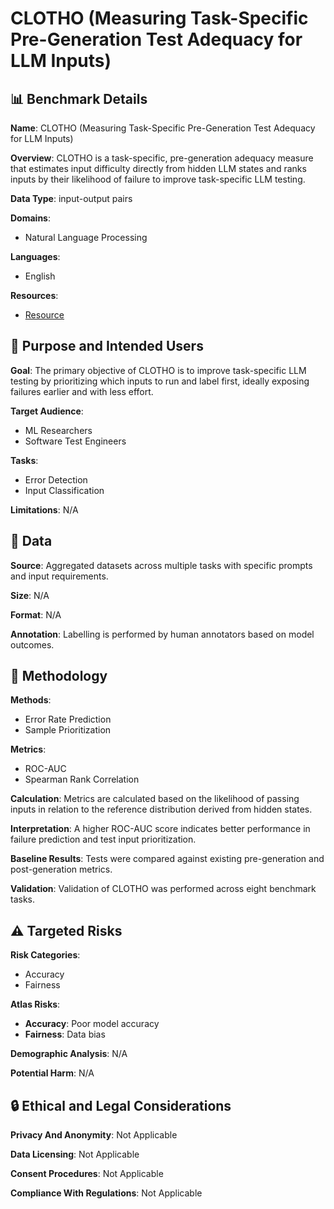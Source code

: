 # CLOTHO (Measuring Task-Specific Pre-Generation Test Adequacy for LLM Inputs)

## 📊 Benchmark Details

**Name**: CLOTHO (Measuring Task-Specific Pre-Generation Test Adequacy for LLM Inputs)

**Overview**: CLOTHO is a task-specific, pre-generation adequacy measure that estimates input difficulty directly from hidden LLM states and ranks inputs by their likelihood of failure to improve task-specific LLM testing.

**Data Type**: input-output pairs

**Domains**:
- Natural Language Processing

**Languages**:
- English

**Resources**:
- [Resource](https://anonymous.4open.science/r/clotho-artifact-DE31)

## 🎯 Purpose and Intended Users

**Goal**: The primary objective of CLOTHO is to improve task-specific LLM testing by prioritizing which inputs to run and label first, ideally exposing failures earlier and with less effort.

**Target Audience**:
- ML Researchers
- Software Test Engineers

**Tasks**:
- Error Detection
- Input Classification

**Limitations**: N/A

## 💾 Data

**Source**: Aggregated datasets across multiple tasks with specific prompts and input requirements.

**Size**: N/A

**Format**: N/A

**Annotation**: Labelling is performed by human annotators based on model outcomes.

## 🔬 Methodology

**Methods**:
- Error Rate Prediction
- Sample Prioritization

**Metrics**:
- ROC-AUC
- Spearman Rank Correlation

**Calculation**: Metrics are calculated based on the likelihood of passing inputs in relation to the reference distribution derived from hidden states.

**Interpretation**: A higher ROC-AUC score indicates better performance in failure prediction and test input prioritization.

**Baseline Results**: Tests were compared against existing pre-generation and post-generation metrics.

**Validation**: Validation of CLOTHO was performed across eight benchmark tasks.

## ⚠️ Targeted Risks

**Risk Categories**:
- Accuracy
- Fairness

**Atlas Risks**:
- **Accuracy**: Poor model accuracy
- **Fairness**: Data bias

**Demographic Analysis**: N/A

**Potential Harm**: N/A

## 🔒 Ethical and Legal Considerations

**Privacy And Anonymity**: Not Applicable

**Data Licensing**: Not Applicable

**Consent Procedures**: Not Applicable

**Compliance With Regulations**: Not Applicable
